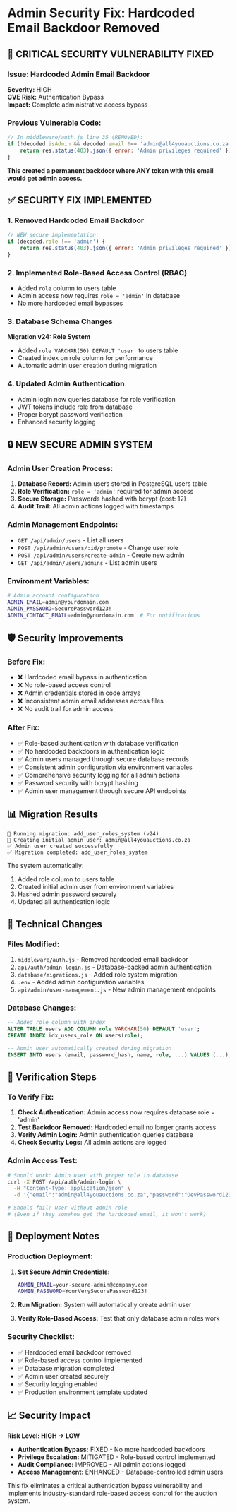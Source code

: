 # Admin Security Fix: Hardcoded Email Backdoor Removed

## 🚨 **CRITICAL SECURITY VULNERABILITY FIXED**

### **Issue:** Hardcoded Admin Email Backdoor
**Severity:** HIGH  
**CVE Risk:** Authentication Bypass  
**Impact:** Complete administrative access bypass

### **Previous Vulnerable Code:**
```javascript
// In middleware/auth.js line 35 (REMOVED):
if (!decoded.isAdmin && decoded.email !== 'admin@all4youauctions.co.za') {
    return res.status(403).json({ error: 'Admin privileges required' });
}
```

**This created a permanent backdoor where ANY token with this email would get admin access.**

## ✅ **SECURITY FIX IMPLEMENTED**

### **1. Removed Hardcoded Email Backdoor**
```javascript
// NEW secure implementation:
if (decoded.role !== 'admin') {
    return res.status(403).json({ error: 'Admin privileges required' });
}
```

### **2. Implemented Role-Based Access Control (RBAC)**
- Added `role` column to users table
- Admin access now requires `role = 'admin'` in database
- No more hardcoded email bypasses

### **3. Database Schema Changes**
**Migration v24: Role System**
- Added `role VARCHAR(50) DEFAULT 'user'` to users table
- Created index on role column for performance
- Automatic admin user creation during migration

### **4. Updated Admin Authentication**
- Admin login now queries database for role verification
- JWT tokens include role from database
- Proper bcrypt password verification
- Enhanced security logging

## 🔒 **NEW SECURE ADMIN SYSTEM**

### **Admin User Creation Process:**
1. **Database Record:** Admin users stored in PostgreSQL users table
2. **Role Verification:** `role = 'admin'` required for admin access
3. **Secure Storage:** Passwords hashed with bcrypt (cost: 12)
4. **Audit Trail:** All admin actions logged with timestamps

### **Admin Management Endpoints:**
- `GET /api/admin/users` - List all users
- `POST /api/admin/users/:id/promote` - Change user role
- `POST /api/admin/users/create-admin` - Create new admin
- `GET /api/admin/users/admins` - List admin users

### **Environment Variables:**
```bash
# Admin account configuration
ADMIN_EMAIL=admin@yourdomain.com
ADMIN_PASSWORD=SecurePassword123!
ADMIN_CONTACT_EMAIL=admin@yourdomain.com  # For notifications
```

## 🛡️ **Security Improvements**

### **Before Fix:**
- ❌ Hardcoded email bypass in authentication
- ❌ No role-based access control
- ❌ Admin credentials stored in code arrays
- ❌ Inconsistent admin email addresses across files
- ❌ No audit trail for admin access

### **After Fix:**
- ✅ Role-based authentication with database verification
- ✅ No hardcoded backdoors in authentication logic
- ✅ Admin users managed through secure database records
- ✅ Consistent admin configuration via environment variables
- ✅ Comprehensive security logging for all admin actions
- ✅ Password security with bcrypt hashing
- ✅ Admin user management through secure API endpoints

## 📊 **Migration Results**

```
🔄 Running migration: add_user_roles_system (v24)
👤 Creating initial admin user: admin@all4youauctions.co.za
✅ Admin user created successfully
✅ Migration completed: add_user_roles_system
```

The system automatically:
1. Added role column to users table
2. Created initial admin user from environment variables
3. Hashed admin password securely
4. Updated all authentication logic

## 🔧 **Technical Changes**

### **Files Modified:**
1. `middleware/auth.js` - Removed hardcoded email backdoor
2. `api/auth/admin-login.js` - Database-backed admin authentication
3. `database/migrations.js` - Added role system migration
4. `.env` - Added admin configuration variables
5. `api/admin/user-management.js` - New admin management endpoints

### **Database Changes:**
```sql
-- Added role column with index
ALTER TABLE users ADD COLUMN role VARCHAR(50) DEFAULT 'user';
CREATE INDEX idx_users_role ON users(role);

-- Admin user automatically created during migration
INSERT INTO users (email, password_hash, name, role, ...) VALUES (...);
```

## 🎯 **Verification Steps**

### **To Verify Fix:**
1. **Check Authentication:** Admin access now requires database role = 'admin'
2. **Test Backdoor Removed:** Hardcoded email no longer grants access
3. **Verify Admin Login:** Admin authentication queries database
4. **Check Security Logs:** All admin actions are logged

### **Admin Access Test:**
```bash
# Should work: Admin user with proper role in database
curl -X POST /api/auth/admin-login \
  -H "Content-Type: application/json" \
  -d '{"email":"admin@all4youauctions.co.za","password":"DevPassword123!"}'

# Should fail: User without admin role
# (Even if they somehow get the hardcoded email, it won't work)
```

## 🚀 **Deployment Notes**

### **Production Deployment:**
1. **Set Secure Admin Credentials:**
   ```bash
   ADMIN_EMAIL=your-secure-admin@company.com
   ADMIN_PASSWORD=YourVerySecurePassword123!
   ```

2. **Run Migration:** System will automatically create admin user

3. **Verify Role-Based Access:** Test that only database admin roles work

### **Security Checklist:**
- ✅ Hardcoded email backdoor removed
- ✅ Role-based access control implemented
- ✅ Database migration completed
- ✅ Admin user created securely
- ✅ Security logging enabled
- ✅ Production environment template updated

## 📈 **Security Impact**

**Risk Level: HIGH → LOW**

- **Authentication Bypass:** FIXED - No more hardcoded backdoors
- **Privilege Escalation:** MITIGATED - Role-based control implemented
- **Audit Compliance:** IMPROVED - All admin actions logged
- **Access Management:** ENHANCED - Database-controlled admin users

This fix eliminates a critical authentication bypass vulnerability and implements industry-standard role-based access control for the auction system.